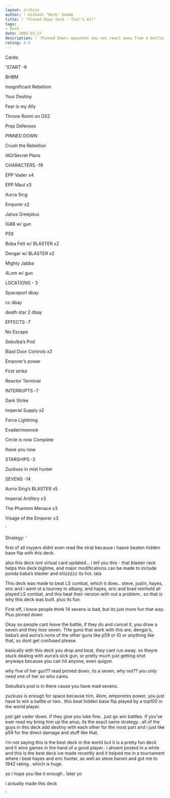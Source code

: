 ```yaml
---
layout: archive
author: ! michael "Deck" Gemme
title: ! "Pinned Down Tech - That’s All"
tags:
- Dark
date: 2002-03-27
description: ! "Pinned Down: opponent may not react away from a battle where you have a blaster, if they do, draw destiny, they lose that much force"
rating: 4.5
---
```

Cards: 

'START -9


BHBM

Insignificant Rebellion

Your Destiny

Fear is my Ally

Throne Room on DS2

Prep Defenses

PINNED DOWN

Crush the Rebellion

IAO/Secret Plans


CHARACTERS -19


EPP Vader x4

EPP Maul x3

Aurra Sing

Emporer x2

Janus Greejatus

IG88 w/ gun

P59

Boba Fett w/ BLASTER x2

Dengar w/ BLASTER x2

Mighty Jabba

4Lom w/ gun


LOCATIONS - 3


Spaceport dbay

cc dbay

death star 2 dbay


EFFECTS -7


No Escape

Sebulba’s Pod

Blast Door Controls x2

Emporer’s power

First strike

Reactor Terminal


INTERRUPTS -7


Dark Strike

Imperial Supply x2

Force Lightning

Evader/monnok

Circle is now Complete

Ihave you now


STARSHIPS -2


Zuckuss in mist hunter


SEVENS -14


Aurra Sing’s BLASTER x5

Imperial Artillery x3

The Phantom Menace x3

Visage of the Emporer x3





'

Strategy: '

first of all myyers didnt even read the strat because i haave beaten hidden base flip with this deck.


also this deck isnt virtual card updated...  i tell you this - that blaster rack helps this deck bigtime, and major modifications can be made to include ponda baba’s blaster and shizzzzz its hot. lata



This deck was made to beat LS combat, which it does.. steve, justin, hayes, eric and i went ot a tourney in albany, and hayes, eric and brad reinhold all played LS combat, and this beat their version with out a problem.. so that is why this deck was built. plus its fun.


First off, i know people think 14 sevens is bad, but its just more fun that way.  Plus pinned down


Okay so people cant leave the battle, if they do and cancel it, you draw a seven and they lose seven.  THe guns that work with this are, dengar’s, boba’s and aurra’s none of the other guns like p59 or IG or anything like that, so dont get confused please. 


basically with this deck you drop and beat, they cant run away. so theyre stuck dealing with aurra’s sick gun, or pretty much just getting shot anyways because you can hit anyone, even quigon.  


why five of her gun?? read pinned down, its a seven, why not?? you only need one of her so who cares.


Sebulba’s pod is in there cause you have mad sevens.


zuckuss is enough for space because him, 4lom, emporeres power, you just have to win a battle or two.. this beat hidden base flip played by a top100 in the world player.


just get vader down. if they give you luke fine.. just go win battles. if you’ve ever read my bring him up the anus, its the exact same strategy.. all of the guys in this deck add destiny with each other for the most part and i just like p59 for the direct damage and stuff like that.


i’m not saying this is the best deck in the world but it is a pretty fun deck and it wins games in the hand of a good player.. i ahvent posted in a while and this is the best deck ive made recently and it helped me in a tournament where i beat hayes and eric hunter, as well as steve baroni and got me to 1942 rating.. which is huge. 


so i hope you like it enough.. later yo


i actually made this deck


'